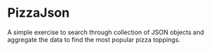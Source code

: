# PizzaJson
A simple exercise to search through collection of JSON objects and aggregate the data to find the most popular pizza toppings.
